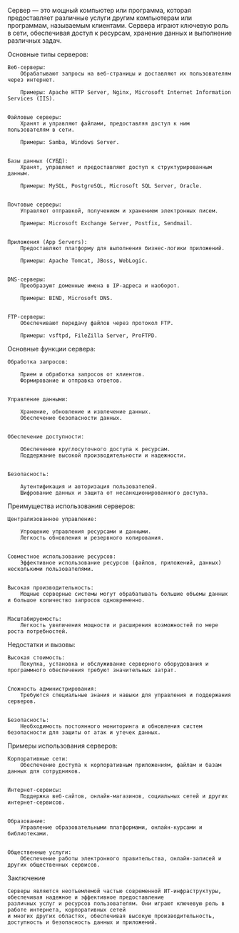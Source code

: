 
Сервер — это мощный компьютер или программа, которая предоставляет различные услуги другим компьютерам или программам,
называемым клиентами. Сервера играют ключевую роль в сети,
обеспечивая доступ к ресурсам, хранение данных и выполнение различных задач.

Основные типы серверов:

    Веб-серверы:
        Обрабатывают запросы на веб-страницы и доставляют их пользователям через интернет.

        Примеры: Apache HTTP Server, Nginx, Microsoft Internet Information Services (IIS).


    Файловые серверы:
        Хранят и управляют файлами, предоставляя доступ к ним пользователям в сети.

        Примеры: Samba, Windows Server.


    Базы данных (СУБД):
        Хранят, управляют и предоставляют доступ к структурированным данным.

        Примеры: MySQL, PostgreSQL, Microsoft SQL Server, Oracle.


    Почтовые серверы:
        Управляют отправкой, получением и хранением электронных писем.

        Примеры: Microsoft Exchange Server, Postfix, Sendmail.


    Приложения (App Servers):
        Предоставляют платформу для выполнения бизнес-логики приложений.

        Примеры: Apache Tomcat, JBoss, WebLogic.


    DNS-серверы:
        Преобразуют доменные имена в IP-адреса и наоборот.

        Примеры: BIND, Microsoft DNS.


    FTP-серверы:
        Обеспечивают передачу файлов через протокол FTP.

        Примеры: vsftpd, FileZilla Server, ProFTPD.


Основные функции сервера:

    Обработка запросов:

        Прием и обработка запросов от клиентов.
        Формирование и отправка ответов.


    Управление данными:

        Хранение, обновление и извлечение данных. 
        Обеспечение безопасности данных.


    Обеспечение доступности:

        Обеспечение круглосуточного доступа к ресурсам.
        Поддержание высокой производительности и надежности.


    Безопасность:

        Аутентификация и авторизация пользователей.
        Шифрование данных и защита от несанкционированного доступа.


Преимущества использования серверов:

    Централизованное управление:

        Упрощение управления ресурсами и данными.
        Легкость обновления и резервного копирования.


    Совместное использование ресурсов:
        Эффективное использование ресурсов (файлов, приложений, данных) несколькими пользователями.


    Высокая производительность:
        Мощные серверные системы могут обрабатывать большие объемы данных и большое количество запросов одновременно.


    Масштабируемость:
        Легкость увеличения мощности и расширения возможностей по мере роста потребностей.


Недостатки и вызовы:

    Высокая стоимость:
        Покупка, установка и обслуживание серверного оборудования и программного обеспечения требуют значительных затрат.


    Сложность администрирования:
        Требуются специальные знания и навыки для управления и поддержания серверов.


    Безопасность:
        Необходимость постоянного мониторинга и обновления систем безопасности для защиты от атак и утечек данных.


Примеры использования серверов:

    Корпоративные сети:
        Обеспечение доступа к корпоративным приложениям, файлам и базам данных для сотрудников.


    Интернет-сервисы:
        Поддержка веб-сайтов, онлайн-магазинов, социальных сетей и других интернет-сервисов.


    Образование:
        Управление образовательными платформами, онлайн-курсами и библиотеками.


    Общественные услуги:
        Обеспечение работы электронного правительства, онлайн-записей и других общественных сервисов.



Заключение

    Серверы являются неотъемлемой частью современной ИТ-инфраструктуры, обеспечивая надежное и эффективное предоставление
    различных услуг и ресурсов пользователям. Они играют ключевую роль в работе интернета, корпоративных сетей
    и многих других областях, обеспечивая высокую производительность, доступность и безопасность данных и приложений.
